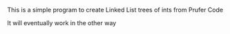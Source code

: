 This is a simple program to create Linked List trees of ints from Prufer Code

It will eventually work in the other way


